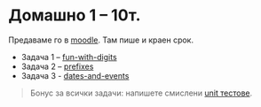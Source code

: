 # Домашно 1 – 10т.

Предаваме го в [moodle](https://learn.fmi.uni-sofia.bg/mod/assign/view.php?id=130159). Там пише и краен срок.

 - Задача 1 – [fun-with-digits](01-fun-with-digits.rkt)
 - Задача 2 – [prefixes](02-prefixes.rkt)
 - Задача 3 - [dates-and-events](03-dates-and-events.md)

> Бонус за всички задачи: напишете смислени [unit тестове](unit-testing-basics.rkt).
